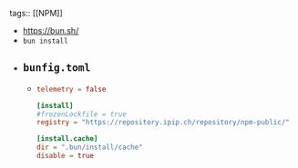 tags:: [[NPM]]

- https://bun.sh/
- `bun install`
- ## `bunfig.toml`
	- ```toml
	  telemetry = false
	  
	  [install]
	  #frozenLockfile = true
	  registry = "https://repository.ipip.ch/repository/npm-public/"
	  
	  [install.cache]
	  dir = ".bun/install/cache"
	  disable = true
	  ```